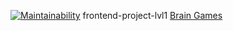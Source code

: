 [![Maintainability](https://api.codeclimate.com/v1/badges/a99a88d28ad37a79dbf6/maintainability)](https://codeclimate.com/github/codeclimate/codeclimate/maintainability)
frontend-project-lvl1 [Brain Games](https://ru.hexlet.io/professions/frontend/projects/44)